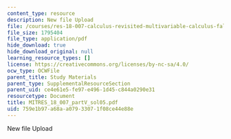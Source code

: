 ```yaml
---
content_type: resource
description: New file Upload
file: /courses/res-18-007-calculus-revisited-multivariable-calculus-fall-2011/759e1b97a68aa07933071f08ce44e88e_MITRES_18_007_partV_sol05.pdf
file_size: 1795404
file_type: application/pdf
hide_download: true
hide_download_original: null
learning_resource_types: []
license: https://creativecommons.org/licenses/by-nc-sa/4.0/
ocw_type: OCWFile
parent_title: Study Materials
parent_type: SupplementalResourceSection
parent_uid: ce4e61e5-fe97-e496-1d45-c844a0290e31
resourcetype: Document
title: MITRES_18_007_partV_sol05.pdf
uid: 759e1b97-a68a-a079-3307-1f08ce44e88e
---
```

New file Upload